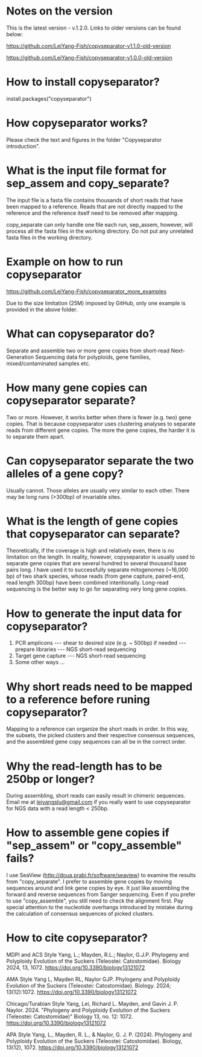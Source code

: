 # Notes on the version
This is the latest version - v.1.2.0. Links to older versions can be found below:

https://github.com/LeiYang-Fish/copyseparator-v1.1.0-old-version

https://github.com/LeiYang-Fish/copyseparator-v1.0.0-old-version

# How to install copyseparator?
install.packages("copyseparator")

# How copyseparator works?
Please check the text and figures in the folder "Copyseparator introduction".

# What is the input file format for sep_assem and copy_separate?
The input file is a fasta file contains thousands of short reads that have been mapped to a reference. Reads that are not directly mapped to the reference and the reference itself need to be removed after mapping.

copy_separate can only handle one file each run, sep_assem, however, will process all the fasta files in the working directory. Do not put any unrelated fasta files in the working directory.
  
# Example on how to run copyseparator
https://github.com/LeiYang-Fish/copyseparator_more_examples

Due to the size limitation (25M) imposed by GitHub, only one example is provided in the above folder.

# What can copyseparator do?
Separate and assemble two or more gene copies from short-read Next-Generation Sequencing data for polyploids, gene families, mixed/contaminated samples etc.

# How many gene copies can copyseparator separate?
Two or more. However, it works better when there is fewer (e.g. two) gene copies. That is because copyseparator uses clustering analyses to separate reads from different gene copies. The more the gene copies, the harder it is to separate them apart.

# Can copyseparator separate the two alleles of a gene copy?
Usually cannot. Those alleles are usually very similar to each other. There may be long runs (>300bp) of invariable sites.

# What is the length of gene copies that copyseparator can separate?
Theoretically, if the coverage is high and relatively even, there is no limitation on the length. In reality, however, copyseparator is usually used to separate gene copies that are several hundred to several thousand base pairs long. I have used it to successfully separate mitogenomes (~16,000 bp) of two shark species, whose reads (from gene capture, paired-end, read length 300bp) have been combined intentionally. Long-read sequencing is the better way to go for separating very long gene copies.

# How to generate the input data for copyseparator?
1. PCR amplicons --- shear to desired size (e.g. ~ 500bp) if needed --- prepare libraries --- NGS short-read sequencing
2. Target gene capture --- NGS short-read sequencing
3. Some other ways ...

# Why short reads need to be mapped to a reference before runing copyseparator?
Mapping to a reference can organize the short reads in order. In this way, the subsets, the picked clusters and their respective consensus sequences, and the assembled gene copy sequences can all be in the correct order.

# Why the read-length has to be 250bp or longer?
During assembling, short reads can easily result in chimeric sequences. Email me at leiyangslu@gmail.com if you really want to use copyseparator for NGS data with a read length < 250bp.

# How to assemble gene copies if "sep_assem" or "copy_assemble" fails?
I use SeaView (http://doua.prabi.fr/software/seaview) to examine the results from "copy_separate". I prefer to assemble gene copies by moving sequences around and link gene copies by eye. It just like assembling the forward and reverse sequences from Sanger sequencing. Even if you prefer to use "copy_assemble", you still need to check the alignment first. Pay special attention to the nucleotide overhangs introduced by mistake during the calculation of consensus sequences of picked clusters.

# How to cite copyseparator?
MDPI and ACS Style
Yang, L.; Mayden, R.L.; Naylor, G.J.P. Phylogeny and Polyploidy Evolution of the Suckers (Teleostei: Catostomidae). Biology 2024, 13, 1072. https://doi.org/10.3390/biology13121072

AMA Style
Yang L, Mayden RL, Naylor GJP. Phylogeny and Polyploidy Evolution of the Suckers (Teleostei: Catostomidae). Biology. 2024; 13(12):1072. https://doi.org/10.3390/biology13121072

Chicago/Turabian Style
Yang, Lei, Richard L. Mayden, and Gavin J. P. Naylor. 2024. "Phylogeny and Polyploidy Evolution of the Suckers (Teleostei: Catostomidae)" Biology 13, no. 12: 1072. https://doi.org/10.3390/biology13121072

APA Style
Yang, L., Mayden, R. L., & Naylor, G. J. P. (2024). Phylogeny and Polyploidy Evolution of the Suckers (Teleostei: Catostomidae). Biology, 13(12), 1072. https://doi.org/10.3390/biology13121072
